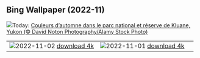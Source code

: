 ## Bing Wallpaper (2022-11)
![](https://www.bing.com/th?id=OHR.KluaneAutumn_FR-CA6599163877_UHD.jpg&w=1000)Today: [Couleurs d’automne dans le parc national et réserve de Kluane, Yukon (© David Noton Photography/Alamy Stock Photo)](https://www.bing.com/th?id=OHR.KluaneAutumn_FR-CA6599163877_UHD.jpg)

|      |      |      |
| :----: | :----: | :----: |
|![](https://www.bing.com/th?id=OHR.Calacas_FR-CA3736936313_UHD.jpg&pid=hp&w=384&h=216&rs=1&c=4)2022-11-02 [download 4k](https://www.bing.com/th?id=OHR.Calacas_FR-CA3736936313_UHD.jpg)|![](https://www.bing.com/th?id=OHR.WychwoodForest_FR-CA3380358498_UHD.jpg&pid=hp&w=384&h=216&rs=1&c=4)2022-11-01 [download 4k](https://www.bing.com/th?id=OHR.WychwoodForest_FR-CA3380358498_UHD.jpg)|